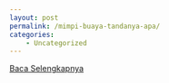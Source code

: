 ```yaml
---
layout: post
permalink: /mimpi-buaya-tandanya-apa/
categories:
    - Uncategorized
---
```


[Baca Selengkapnya](/10)